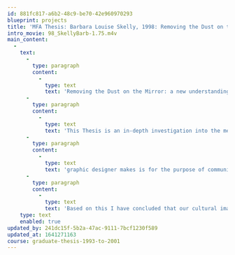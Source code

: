 ```yaml
---
id: 881fc817-a6b2-48c9-be70-42e960970293
blueprint: projects
title: 'MFA Thesis: Barbara Louise Skelly, 1998: Removing the Dust on the Mirror: a new understanding of women''s imagery'
intro_movie: 98_SkellyBarb-1.75.m4v
main_content:
  -
    text:
      -
        type: paragraph
        content:
          -
            type: text
            text: 'Removing the Dust on the Mirror: a new understanding of women''s imagery.'
      -
        type: paragraph
        content:
          -
            type: text
            text: 'This Thesis is an in-depth investigation into the meaning and objective of our current cultural imagery and the impact of this imagery on individuals, society and our planet. This investigation is pertinent to the graphic design industry because of the industry''s purely visual nature. Everything a'
      -
        type: paragraph
        content:
          -
            type: text
            text: 'graphic designer makes is for the purpose of communicating something to someone. All images have layers of meaning. Their meaning also varies with each individual''s perception and interpretation of what is seen. This makes them difficult to analyze. What becomes clear is the objective for use of certain types of images, and how these images trigger certain biological, psychological and spiritual reactions in human beings. These findings are presented on the pages of this thesis document. '
      -
        type: paragraph
        content:
          -
            type: text
            text: 'Based on this I have concluded that our cultural imagery conveys perverse sexual ideology which is then used to manipulate the general public on physical, emotional, intellectual and spiritual levels. This assault is most evident where money is involved. Sex and violence are used to sell everything including personal identity. The problem with this scenario is that sex and violence become linked in both the communication and the expectation. This raises the question of what kind of environment is being created by such messages. It also introduces the image maker as myth maker who is therefore, at least partially responsible for the stories those images tell. Rather than argue or try to prove the destructive nature of current cultural imagery, I offer my personal alternative to such imagery in my final thesis project: The Witch In The Wood. My goal is to inspire others to new heights. The intention is to raise hearts and minds to nurture our ability to become fully humane.'
    type: text
    enabled: true
updated_by: 241dc15f-5b2a-47ac-9111-7bcf1230f589
updated_at: 1641271163
course: graduate-thesis-1993-to-2001
---
```

